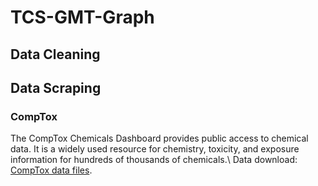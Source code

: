 # TCS-GMT-Graph
## Data Cleaning

## Data Scraping
### CompTox
The CompTox Chemicals Dashboard provides public access to chemical data. It is a widely used resource for chemistry, toxicity, and exposure information for hundreds of thousands of chemicals.\\
Data download: [CompTox data files](https://epa.figshare.com/articles/dataset/The_Chemical_and_Products_Database_CPDat_MySQL_Data_File/5352997).

